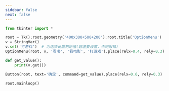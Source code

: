 ```yaml
---
sidebar: false
next: false
---
```

<BlogInfo/>






```python
from tkinter import *

root = Tk();root.geometry('400x300+500+200');root.title('OptionMenu')
v = StringVar()
v.set('打游戏')  # 为选项设置初始值(碧虚要设置，否则报错)
OptionMenu(root, v, '看书', '看电影', '打游戏').place(relx=0.4, rely=0.3)

def get_value():
    print(v.get())

Button(root, text='确定', command=get_value).place(relx=0.6, rely=0.3)

root.mainloop()

```






<ActionBox />
        
<style>#top-box {margin-top:0.5rem!important;}</style>